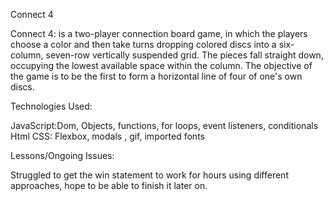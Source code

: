 Connect 4

Connect 4: is a two-player connection board game, in which the players choose a color and then take turns dropping colored discs into a six-column, seven-row vertically suspended grid. The pieces fall straight down, occupying the lowest available space within the column. The objective of the game is to be the first to form a horizontal line of four of one's own discs.

Technologies Used:

JavaScript:Dom, Objects, functions, for loops, event listeners, conditionals
Html
CSS: Flexbox, modals , gif, imported fonts

Lessons/Ongoing Issues:

Struggled to get the win statement to work for hours using different approaches, hope to be able to finish it later on.

